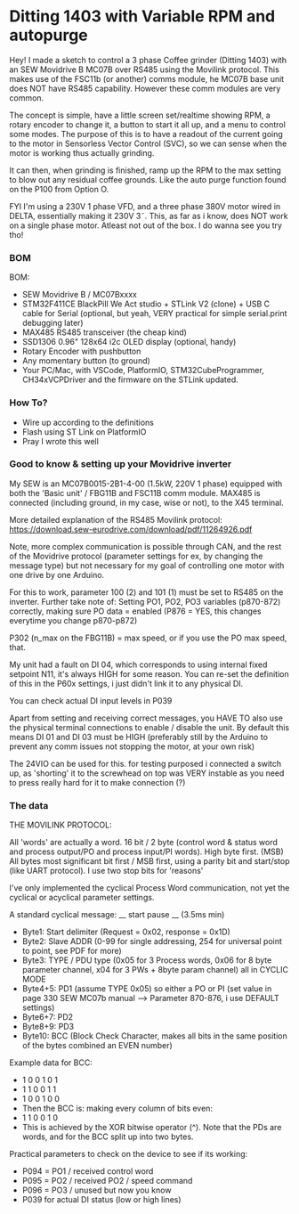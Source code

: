 # Ditting 1403 with Variable RPM and autopurge

Hey! I made a sketch to control a 3 phase Coffee grinder (Ditting 1403) with an SEW Movidrive B MC07B over RS485 using the Movilink protocol.
This makes use of the FSC11b (or another) comms module, he MC07B base unit does NOT have RS485 capability. However these comm modules are very common.

The concept is simple, have a little screen set/realtime showing RPM, a rotary encoder to change it, a button to start it all up, and a menu to control some modes.
The purpose of this is to have a readout of the current going to the motor in Sensorless Vector Control (SVC), so we can sense when the motor is working thus actually grinding.

It can then, when grinding is finished, ramp up the RPM to the max setting to blow out any residual coffee grounds. Like the auto purge function found on the P100 from Option O.

FYI I'm using a 230V 1 phase VFD, and a three phase 380V motor wired in DELTA, essentially making it 230V 3˜.
This, as far as i know, does NOT work on a single phase motor. Atleast not out of the box. I do wanna see you try tho!

### BOM

BOM: 
- SEW Movidrive B / MC07Bxxxx 
- STM32F411CE BlackPill We Act studio + STLink V2 (clone) + USB C cable for Serial (optional, but yeah, VERY practical for simple serial.print debugging later)
- MAX485 RS485 transceiver (the cheap kind)
- SSD1306 0.96" 128x64 i2c OLED display (optional, handy)
- Rotary Encoder with pushbutton
- Any momentary button (to ground)
- Your PC/Mac, with VSCode, PlatformIO, STM32CubeProgrammer, CH34xVCPDriver and the firmware on the STLink updated.

### How To?

- Wire up according to the definitions
- Flash using ST Link on PlatformIO
- Pray I wrote this well

### Good to know & setting up your Movidrive inverter

My SEW is an MC07B0015-2B1-4-00 (1.5kW, 220V 1 phase) equipped with both the 'Basic unit' / FBG11B and FSC11B comm module.
MAX485 is connected (including ground, in my case, wise or not), to the X45 terminal. 

More detailed explanation of the RS485 Movilink protocol: https://download.sew-eurodrive.com/download/pdf/11264926.pdf 

Note, more complex communication is possible through CAN, and the rest of the Movidrive protocol (parameter settings for ex, by changing the message type)
but not necessary for my goal of controlling one motor with one drive by one Arduino. 

For this to work, parameter 100 (2) and 101 (1) must be set to RS485 on the inverter.
Further take note of: Setting PO1, PO2, PO3 variables (p870-872) correctly, making sure PO data = enabled (P876 = YES, this changes everytime you change p870-p872)

P302 (n_max on the FBG11B) = max speed, or if you use the PO max speed, that.

My unit had a fault on DI 04, which corresponds to using internal fixed setpoint N11, it's always HIGH for some reason. 
You can re-set the definition of this in the P60x settings, i just didn't link it to any physical DI.

You can check actual DI input levels in P039 

Apart from setting and receiving correct messages, you HAVE TO also use the physical terminal connections to enable / disable the unit. 
By default this means DI 01 and DI 03 must be HIGH (preferably still by the Arduino to prevent any comm issues not stopping the motor, at  your own risk)

The 24VIO can be used for this.
for testing purposed i connected a switch up, as 'shorting' it to the screwhead on top was VERY instable as you need to press really hard for it to make connection (?)

### The data

THE MOVILINK PROTOCOL:

All 'words' are actually a word. 16 bit / 2 byte (control word & status word and process output/PO and process input/PI words). High byte first. (MSB)
All bytes most significant bit first / MSB first, using a parity bit and start/stop (like UART protocol). I use two stop bits for 'reasons'

I've only implemented the cyclical Process Word communication, not yet the cyclical or acyclical parameter settings. 

A standard cyclical message:
__ start pause __ (3.5ms min)
- Byte1: Start delimiter (Request = 0x02, response = 0x1D)
- Byte2: Slave ADDR (0-99 for single addressing, 254 for universal point to point, see PDF for more)
- Byte3: TYPE / PDU type (0x05 for 3 Process words, 0x06 for 8 byte parameter channel, x04 for 3 PWs + 8byte param channel) all in CYCLIC MODE
- Byte4+5: PD1 (assume TYPE 0x05) so either a PO or PI (set value in page 330 SEW MC07b manual --> Parameter 870-876, i use DEFAULT settings)
- Byte6+7: PD2 
- Byte8+9: PD3
- Byte10: BCC (Block Check Character, makes all bits in the same position of the bytes combined an EVEN number) 

Example data for BCC:
- 1 0 0 1 0 1 
- 1 1 0 0 1 1
- 1 0 0 1 0 0
- Then the BCC is: making every column of bits even:
- 1 1 0 0 1 0
- This is achieved by the XOR bitwise operator (^).
Note that the PDs are words, and for the BCC split up into two bytes. 

Practical parameters to check on the device to see if its working:
- P094 = PO1 / received control word
- P095 = PO2 / received PO2 / speed command
- P096 = PO3 / unused but now you know
- P039 for actual DI status (low or high lines)

